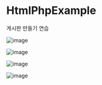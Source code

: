 # HtmlPhpExample
게시판 만들기 연습

![image](https://user-images.githubusercontent.com/53904156/125273982-72e9af80-e348-11eb-90ba-1cdaa94b0a20.png)




![image](https://user-images.githubusercontent.com/53904156/125274001-7a10bd80-e348-11eb-98fe-dd25032f04f8.png)




![image](https://user-images.githubusercontent.com/53904156/125274009-7c731780-e348-11eb-9041-b9c923c0e0dd.png)




![image](https://user-images.githubusercontent.com/53904156/125274039-8563e900-e348-11eb-8d44-139c498ca2cb.png)
